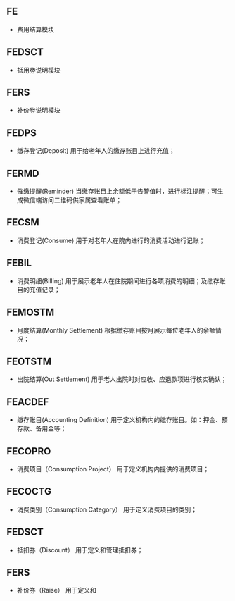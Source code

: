 <!--
 * @Author: dakui.tian
 * @date: Do not edit
 * @LastEditors: dakui.tian
 * @LastEditTime: 2019-09-03 11:38:56
 * @Description: 
 -->
## FE

- 费用结算模块
## FEDSCT

- 抵用劵说明模块
  
## FERS

- 补价劵说明模块
## FEDPS	
- 缴存登记(Deposit)	用于给老年人的缴存账目上进行充值；
## FERMD	
- 催缴提醒(Reminder)	当缴存账目上余额低于告警值时，进行标注提醒；可生成微信端访问二维码供家属查看账单；
## FECSM	
- 消费登记(Consume)	用于对老年人在院内进行的消费活动进行记账；
## FEBIL	
- 消费明细(Billing)	用于展示老年人在住院期间进行各项消费的明细；及缴存账目的充值记录；
## FEMOSTM	
- 月度结算(Monthly Settlement)	根据缴存账目按月展示每位老年人的余额情况；
## FEOTSTM	
- 出院结算(Out Settlement)	用于老人出院时对应收、应退款项进行核实确认；
## FEACDEF	
- 缴存账目(Accounting Definition)	用于定义机构内的缴存账目。如：押金、预存款、备用金等；
## FECOPRO	
- 消费项目（Consumption Project）	用于定义机构内提供的消费项目；
## FECOCTG	
- 消费类别（Consumption Category）	用于定义消费项目的类别；
## FEDSCT	
- 抵扣券（Discount）	用于定义和管理抵扣券；
## FERS	
- 补价券（Raise）	用于定义和
